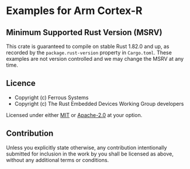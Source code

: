 # Examples for Arm Cortex-R

## Minimum Supported Rust Version (MSRV)

This crate is guaranteed to compile on stable Rust 1.82.0 and up, as recorded
by the `package.rust-version` property in `Cargo.toml`. These examples are
not version controlled and we may change the MSRV at any time.

## Licence

* Copyright (c) Ferrous Systems
* Copyright (c) The Rust Embedded Devices Working Group developers

Licensed under either [MIT](./LICENSE-MIT) or [Apache-2.0](./LICENSE-APACHE) at
your option.

## Contribution

Unless you explicitly state otherwise, any contribution intentionally submitted
for inclusion in the work by you shall be licensed as above, without any
additional terms or conditions.
